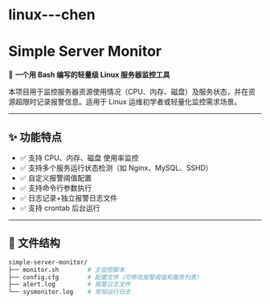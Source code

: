 # linux---chen
# Simple Server Monitor

🎯 **一个用 Bash 编写的轻量级 Linux 服务器监控工具**

本项目用于监控服务器资源使用情况（CPU、内存、磁盘）及服务状态，并在资源超限时记录报警信息。适用于 Linux 运维初学者或轻量化监控需求场景。

---

## ✨ 功能特点

- ✅ 支持 CPU、内存、磁盘 使用率监控
- ✅ 支持多个服务运行状态检测（如 Nginx、MySQL、SSHD）
- ✅ 自定义报警阈值配置
- ✅ 支持命令行参数执行
- ✅ 日志记录+独立报警日志文件
- ✅ 支持 crontab 后台运行

---

## 📁 文件结构

```bash
simple-server-monitor/
├── monitor.sh        # 主监控脚本
├── config.cfg        # 配置文件（可修改报警阈值和服务列表）
├── alert.log         # 报警日志文件
└── sysmonitor.log    # 常规运行日志
